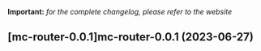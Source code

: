 **Important:**
*for the complete changelog, please refer to the website*




## [mc-router-0.0.1]mc-router-0.0.1 (2023-06-27)

